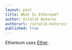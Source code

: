 ```yaml
---
layout: post
title: What Is Ethereum?
author: Vitalik Buterin
authorurl: /vitalik-buterin/
published: true
---
```


<p>Ethereum uses <a href="/ether/">Ether</a>.
